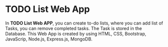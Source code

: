 # TODO List Web App
In <b>TODO List Web APP</b>, you can create to-do lists, where you can add list of Tasks, you can remove completed tasks. The Task is stored in the Database.
This Web App is created by using HTML, CSS, Bootstrap, JavaScrip, Node.js, Express.js, MongoDB.
